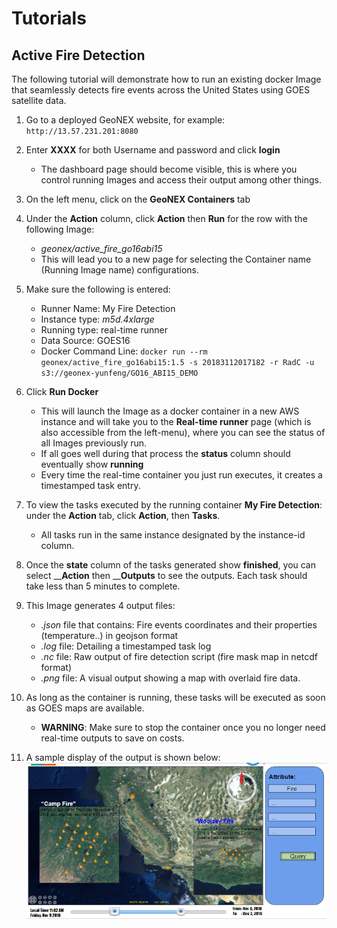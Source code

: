 # Tutorials
## Active Fire Detection
The following tutorial will demonstrate how to run an existing docker Image that seamlessly detects fire events across the United States using GOES satellite data.

1. Go to a deployed GeoNEX website, for example: `http://13.57.231.201:8080`
2. Enter __XXXX__ for both Username and password and click __login__
	* The dashboard page should become visible, this is where you control running Images and access their output among other things.
 
3. On the left menu, click on the __GeoNEX Containers__ tab
4. Under the __Action__ column, click __Action__ then __Run__ for the row with the following Image:
	* _geonex/active_fire_go16abi15_
	* This will lead you to a new page for selecting the Container name (Running Image name) configurations. 
5. Make sure the following is entered:
	* Runner Name: My Fire Detection 
	* Instance type: _m5d.4xlarge_
	* Running type: real-time runner
	* Data Source: GOES16
	* Docker Command Line: `docker run --rm geonex/active_fire_go16abi15:1.5 -s 20183112017182 -r RadC -u s3://geonex-yunfeng/GO16_ABI15_DEMO`
6. Click __Run Docker__
	* This will launch the Image as a docker container in a new AWS instance and will take you to the __Real-time runner__ page (which is also accessible from the left-menu), where you can see the status of all Images previously run.
	* If all goes well during that process the __status__ column should eventually show __running__
	* Every time the real-time container you just run executes, it creates a timestamped task entry.
7. To view the tasks executed by the running container __My Fire Detection__: under the __Action__ tab, click __Action__, then __Tasks__. 
	* All tasks run in the same instance designated by the instance-id column.
8. Once the __state__ column of the tasks generated show __finished__, you can select ________Action______ then ____Outputs__ to see the outputs. Each task should take less than 5 minutes to complete.
9. This Image generates 4 output files:
	* _.json_ file that contains: Fire events coordinates and their properties (temperature..) in geojson format
	* _.log_ file: Detailing a timestamped task log 
	* _.nc_ file: Raw output of fire detection script (fire mask map in netcdf format)
	* _.png_ file: A visual output showing a map with overlaid fire data.
10. As long as the container is running, these tasks will be executed as soon as GOES maps are available. 
	* __WARNING__: Make sure to stop the container once you no longer need real-time outputs to save on costs. 
11. A sample display of the output is shown below:
![img](assets/tt_fire_output_map.png)